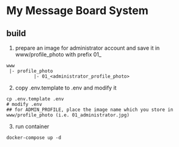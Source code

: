 # My Message Board System
## build

1. prepare an image for administrator account and save it in www/profile_photo with prefix 01_
```
www
 |- profile_photo
          |- 01_<administrator_profile_photo>
```

2. copy .env.template to .env and modify it
```bash=
cp .env.template .env
# modify .env
## for ADMIN_PROFILE, place the image name which you store in www/profile_photo (i.e. 01_administrator.jpg)
```

3. run container
```bash=
docker-compose up -d
```